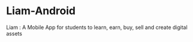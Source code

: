 # Liam-Android
Liam : A Mobile App for students to learn, earn, buy, sell and create digital assets

